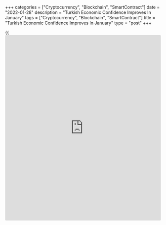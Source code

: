 +++
categories = ["Cryptocurrency", "Blockchain", "SmartContract"]
date = "2022-01-28"
description = "Turkish Economic Confidence Improves In January"
tags = ["Cryptocurrency", "Blockchain", "SmartContract"]
title = "Turkish Economic Confidence Improves In January"
type = "post"
+++

{{<iframe id="large-banner" src="https://www.bounty.group/#slide=13.0" width="100%" height="600" scrolling="no" style="border: 0px solid rgb(216, 221, 230); border-radius: 3px;">}}

Turkey's economic confidence improved in January, figures from the
Turkish Statistical Institute showed on Friday.

The economic confidence index rose to 100.8 in January from 98.2 in
December. In the same month last year, the confidence index was 96.5.

The consumer confidence index increased to 73.2 in January from 68.9 in
the previous month.

The measure of manufacturing industry morale increased to 111.9 in
January and the confidence index for services rose to 120.2.

The confidence measures for retail trade improved to 124.4 in January
and that for construction sector weakened to 85.5.

For comments and feedback [contact](https://www.playgroundfx.com/contact/): editorial@rtt[news](https://www.letsplayfx.com/blog/forex-news-website/).com

[Economic News][1]

 **What parts of the world are seeing the best (and worst) economic
performances lately? Click[here][2] to check out our [Econ Scorecard][2]
and find out! See up-to-the-moment [ranking](https://www.playgroundfx.com/blog/crypto-exchange-ranking/)s for the best and worst
performers in [GDP][3], [unemployment rate][4], [inflation][5] and much
more.**

   1. www.rtt[news](https://www.letsplayfx.com/blog/forex-news-website/).com/Content/EconomicNews.aspx
   2. www.rtt[news](https://www.letsplayfx.com/blog/forex-news-website/).com/economic-scorecard/world-rank/PPI/highest-performance.aspx
   3. www.rtt[news](https://www.letsplayfx.com/blog/forex-news-website/).com/economic-scorecard/world-rank/GDP/highest-performance.aspx
   4. www.rtt[news](https://www.letsplayfx.com/blog/forex-news-website/).com/economic-scorecard/world-rank/unemployment-rate/lowest-performance.aspx
   5. www.rtt[news](https://www.letsplayfx.com/blog/forex-news-website/).com/economic-scorecard/world-rank/CPI/highest-performance.aspx